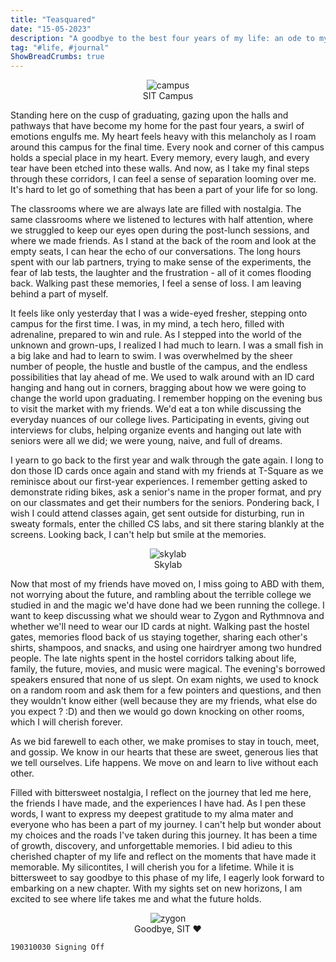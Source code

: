 ```yaml
---
title: "Teasquared"
date: "15-05-2023"
description: "A goodbye to the best four years of my life: an ode to my alma mater."
tag: "#life, #journal"
ShowBreadCrumbs: true 
---
```

<style>
 .skylab {
 justify-content: center;
 align-items: center;
 display: flex;
 flex-direction: column;
 }
 </style>
<figure class="skylab">
<img alt='campus' src ="https://anubhavp.dev/assets/img/teasquared/sit2.jpeg" >
<figcaption>
SIT Campus
</figcaption>
</figure>

Standing here on the cusp of graduating, gazing upon the halls and pathways that have become my home for the past four years, a swirl of emotions engulfs me. My heart feels heavy with this melancholy as I roam around this campus for the final time. Every nook and corner of this campus holds a special place in my heart. Every memory, every laugh, and every tear have been etched into these walls. And now, as I take my final steps through these corridors, I can feel a sense of separation looming over me. It's hard to let go of something that has been a part of your life for so long. 

The classrooms where we are always late are filled with nostalgia. The same classrooms where we listened to lectures with half attention, where we struggled to keep our eyes open during the post-lunch sessions, and where we made friends. As I stand at the back of the room and look at the empty seats, I can hear the echo of our conversations. The long hours spent with our lab partners, trying to make sense of the experiments, the fear of lab tests, the laughter and the frustration - all of it comes flooding back. Walking past these memories, I feel a sense of loss. I am leaving behind a part of myself. 

It feels like only yesterday that I was a wide-eyed fresher, stepping onto campus for the first time. I was, in my mind, a tech hero, filled with adrenaline, prepared to win and rule. As I stepped into the world of the unknown and grown-ups, I realized I had much to learn. I was a small fish in a big lake and had to learn to swim. I was overwhelmed by the sheer number of people, the hustle and bustle of the campus, and the endless possibilities that lay ahead of me. We used to walk around with an ID card hanging and hang out in corners, bragging about how we were going to change the world upon graduating. I remember hopping on the evening bus to visit the market with my friends. We'd eat a ton while discussing the everyday nuances of our college lives. Participating in events, giving out interviews for clubs, helping organize events and hanging out late with seniors were all we did; we were young, naive, and full of dreams. 

I yearn to go back to the first year and walk through the gate again. I long to don those ID cards once again and stand with my friends at T-Square as we reminisce about our first-year experiences. I remember getting asked to demonstrate riding bikes, ask a senior's name in the proper format, and pry on our classmates and get their numbers for the seniors. Pondering back, I wish I could attend classes again, get sent outside for disturbing, run in sweaty formals, enter the chilled CS labs, and sit there staring blankly at the screens. Looking back, I can't help but smile at the memories. 

<figure class="skylab">
<img alt= 'skylab'  src ="https://anubhavp.dev/assets/img/teasquared/sit-6.jpeg" class="h-75 w-75">
<figcaption>
Skylab
</figcaption>
</figure>

Now that most of my friends have moved on, I miss going to ABD with them, not worrying about the future, and rambling about the terrible college we studied in and the magic we'd have done had we been running the college. I want to keep discussing what we should wear to Zygon and Rythmnova and whether we'll need to wear our ID cards at night. Walking past the hostel gates, memories flood back of us staying together, sharing each other's shirts, shampoos, and snacks, and using one hairdryer among two hundred people. The late nights spent in the hostel corridors talking about life, family, the future, movies, and music were magical. The evening's borrowed speakers ensured that none of us slept. On exam nights, we used to knock on a random room and ask them for a few pointers and questions, and then they wouldn't know either (well because they are my friends, what else do you expect ? :D) and then we would go down knocking on other rooms, which I will cherish forever. 

As we bid farewell to each other, we make promises to stay in touch, meet, and gossip. We know in our hearts that these are sweet, generous lies that we tell ourselves. Life happens. We move on and learn to live without each other. 

Filled with bittersweet nostalgia, I reflect on the journey that led me here, the friends I have made, and the experiences I have had. As I pen these words, I want to express my deepest gratitude to my alma mater and everyone who has been a part of my journey. I can't help but wonder about my choices and the roads I've taken during this journey. It has been a time of growth, discovery, and unforgettable memories. I bid adieu to this cherished chapter of my life and reflect on the moments that have made it memorable. My silicontites, I will cherish you for a lifetime. While it is bittersweet to say goodbye to this phase of my life, I eagerly look forward to embarking on a new chapter. With my sights set on new horizons, I am excited to see where life takes me and what the future holds.

<figure class="skylab">
<img alt='zygon' src ="https://anubhavp.dev/assets/img/teasquared/sit1.jpeg" >
<figcaption>
Goodbye, SIT ❤️
</figcaption>
</figure>

`190310030 Signing Off`
